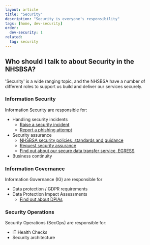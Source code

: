 ```yaml
---
layout: article
title: "Security"
description: "Security is everyone's responsibility"
tags: [home, dev-security]
order: 
  dev-security: 1
related:
  tag: security
---
```

## Who should I talk to about Security in the NHSBSA?

'Security' is a wide ranging topic, and the NHSBSA have a number of different roles to support us build and deliver our services securely.

### Information Security

Information Security are responsible for:

* Handling security incidents
  * [Raise a security incident][nhsbsa_report_security_incident]
  * [Report a phishing attempt][nhsbsa_phishing]
* Security assurance
  * [NHSBSA security policies, standards and guidance][nhsbsa_security_policies_standards_guidance]
  * [Request security assurance][nhsbsa_request_security_assurance]
  * [Find out about our secure data transfer service, EGRESS][nhsbsa_security_egress]
* Business continuity

### Information Governance

Information Governance (IG) are responsible for

* Data protection / GDPR requirements
* Data Protection Impact Assessments
  * [Find out about DPIAs][nhsbsa_security_dpia]

### Security Operations

Security Operations (SecOps) are responsible for:

* IT Health Checks
* Security architecture

[nhsbsa_report_security_incident]: <https://nhsbsauk.sharepoint.com/sites/InformationSecurity/SitePages/How%20to%20raise%20a%20Security%20Incident.aspx>
[nhsbsa_phishing]: <https://nhsbsauk.sharepoint.com/sites/InformationSecurity/SitePages/Phishing,-What-is-it-.aspx>
[nhsbsa_request_security_assurance]: <https://nhsbsauk.sharepoint.com/sites/InformationSecurity/SitePages/Request-Security-Assurance-Work.aspx>
[nhsbsa_security_policies_standards_guidance]: <https://nhsbsauk.sharepoint.com/sites/InformationSecurity/SitePages/NHS-BSA-Information-Security-Policies.aspx?csf=1&e=yie8VY>
[nhsbsa_security_dpia]: <https://nhsbsauk.sharepoint.com/sites/InformationSecurity/SitePages/DPIA.aspx>
[nhsbsa_security_egress]: <https://nhsbsauk.sharepoint.com/sites/InformationSecurity/SitePages/What-is-Egress-and-how-can-I-get-access-.aspx>
